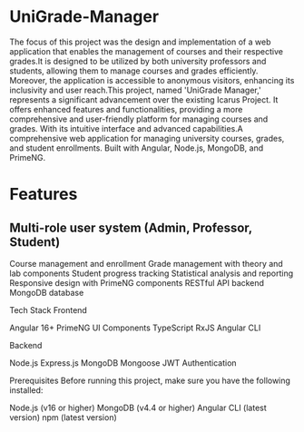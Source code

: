 # UniGrade-Manager
The focus of this project was the design and implementation of a web application that enables the management of courses and their respective grades.It is designed to be utilized by both university professors and students, allowing them to manage courses and grades efficiently. Moreover, the application is accessible to anonymous visitors, enhancing its inclusivity and user reach.This project, named 'UniGrade Manager,' represents a significant advancement over the existing Icarus Project. It offers enhanced features and functionalities, providing a more comprehensive and user-friendly platform for managing courses and grades. With its intuitive interface and advanced capabilities.A comprehensive web application for managing university courses, grades, and student enrollments. Built with Angular, Node.js, MongoDB, and PrimeNG.



# Features

## Multi-role user system (Admin, Professor, Student) ##
Course management and enrollment
Grade management with theory and lab components
Student progress tracking
Statistical analysis and reporting
Responsive design with PrimeNG components
RESTful API backend
MongoDB database

Tech Stack
Frontend

Angular 16+
PrimeNG UI Components
TypeScript
RxJS
Angular CLI

Backend

Node.js
Express.js
MongoDB
Mongoose
JWT Authentication

Prerequisites
Before running this project, make sure you have the following installed:

Node.js (v16 or higher)
MongoDB (v4.4 or higher)
Angular CLI (latest version)
npm (latest version)
